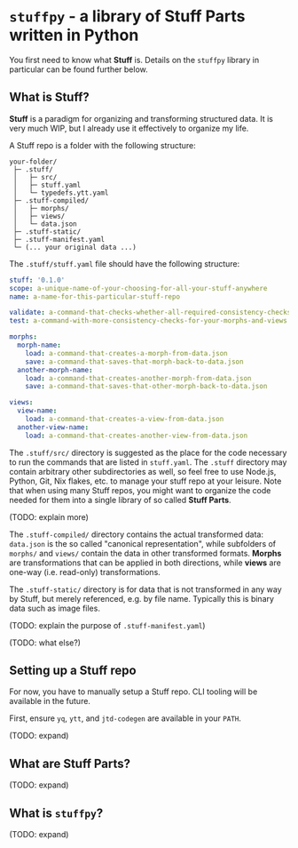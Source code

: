 # `stuffpy` - a library of Stuff Parts written in Python

You first need to know what **Stuff** is. Details on the `stuffpy` library in particular can be found further below.

## What is Stuff?

**Stuff** is a paradigm for organizing and transforming structured data. It is very much WIP, but I already use it effectively to organize my life.

A Stuff repo is a folder with the following structure:

```
your-folder/
 ├─ .stuff/
 │   ├─ src/
 │   ├─ stuff.yaml
 │   └─ typedefs.ytt.yaml
 ├─ .stuff-compiled/
 │   ├─ morphs/
 │   ├─ views/
 │   └─ data.json
 ├─ .stuff-static/
 ├─ .stuff-manifest.yaml
 └─ (... your original data ...)
```

The `.stuff/stuff.yaml` file should have the following structure:

```yaml
stuff: '0.1.0'
scope: a-unique-name-of-your-choosing-for-all-your-stuff-anywhere
name: a-name-for-this-particular-stuff-repo

validate: a-command-that-checks-whether-all-required-consistency-checks-hold
test: a-command-with-more-consistency-checks-for-your-morphs-and-views

morphs:
  morph-name:
    load: a-command-that-creates-a-morph-from-data.json
    save: a-command-that-saves-that-morph-back-to-data.json
  another-morph-name:
    load: a-command-that-creates-another-morph-from-data.json
    save: a-command-that-saves-that-other-morph-back-to-data.json

views:
  view-name:
    load: a-command-that-creates-a-view-from-data.json
  another-view-name:
    load: a-command-that-creates-another-view-from-data.json
```

The `.stuff/src/` directory is suggested as the place for the code necessary to run the commands that are listed in `stuff.yaml`.
The `.stuff` directory may contain arbitrary other subdirectories as well, so feel free to use Node.js, Python, Git, Nix flakes, etc. to manage your stuff repo at your leisure.
Note that when using many Stuff repos, you might want to organize the code needed for them into a single library of so called **Stuff Parts**.

(TODO: explain more)

The `.stuff-compiled/` directory contains the actual transformed data: `data.json` is the so called "canonical representation", while subfolders of `morphs/` and `views/` contain the data in other transformed formats.
**Morphs** are transformations that can be applied in both directions, while **views** are one-way (i.e. read-only) transformations.

The `.stuff-static/` directory is for data that is not transformed in any way by Stuff, but merely referenced, e.g. by file name.
Typically this is binary data such as image files.

(TODO: explain the purpose of `.stuff-manifest.yaml`)

(TODO: what else?)

## Setting up a Stuff repo

For now, you have to manually setup a Stuff repo. CLI tooling will be available in the future.

First, ensure `yq`, `ytt`, and `jtd-codegen` are available in your `PATH`.

(TODO: expand)

## What are Stuff Parts?

(TODO: expand)

## What is `stuffpy`?

(TODO: expand)

